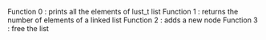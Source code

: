 Function 0 : prints all the elements of lust_t list
Function 1 : returns the number of elements of a linked list
Function 2 : adds a new node
Function 3 : free the list
